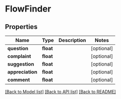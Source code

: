 # FlowFinder

## Properties
Name | Type | Description | Notes
------------ | ------------- | ------------- | -------------
**question** | **float** |  | [optional] 
**complaint** | **float** |  | [optional] 
**suggestion** | **float** |  | [optional] 
**appreciation** | **float** |  | [optional] 
**comment** | **float** |  | [optional] 

[[Back to Model list]](../README.md#documentation-for-models) [[Back to API list]](../README.md#documentation-for-api-endpoints) [[Back to README]](../README.md)


